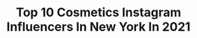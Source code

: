 ---
title: Top 10 Cosmetics Instagram Influencers In New York In 2021
description: >-
  Find top cosmetics Instagram influencers in New York in 2021. Most popular hashtags: #makeup #newyork #cosmetics #love.
platform: Instagram
hits: 84
text_top: See the top-rated Instagram accounts on inBeat.
text_bottom: Our database aggregates 84 Instagram influencers like this in New York, United States for you to connect with.
profiles:
  - username: "itscidnee"
    fullname: >-
      Cidnee G.
    bio: >-
      I turn creative ideas into inspiring visuals. 5feet 10inches cidneegray@gmail.com South Florida 🌴
    location: "United States"
    followers: 7974
    engagement: 728
    commentsToLikes: 0.118559
    id: ck6tsn9c15q990j71fmljjsnw
    verified: false
    hashtags: "#beautifulwomen, #poschemodels, #coffeevideo, #fashionweek"
  - username: "curls.aliya"
    fullname: >-
      😉
    bio: >-
      To be posted check the rules In highlights. *make sure your video quality is good 💞 Account ran by ~ @aliiyyyyya ❗️ Dᴍ ғᴏʀ promos💙
    location: "United States"
    followers: 7736
    engagement: 141
    commentsToLikes: 0.017719
    id: ck0vwkoeeu9sd0i19jgeqrhql
    verified: false
    hashtags: "#hairstyles, #trending, #cute, #edgesonfleek"
  - username: "sdmedicalarts"
    fullname: >-
      Svetlana M. Danovich MD, FACS
    bio: >-
      Double Board-Certified Cosmetic Surgeon in New York Founder of SD Medical Arts, Whole Body Organic Rejuvenation Center Tel: 917.893.3603
    location: "United States"
    followers: 33442
    engagement: 346
    commentsToLikes: 0.002638
    id: ck8sxtn7uimdh0j787km4s3wo
    verified: false
    hashtags: "#staysafe, #virtualconsultation, #teleconsultation, #superfood"
  - username: "omidiraei"
    fullname: >-
      Omid Iraei
    bio: >-
      Painter / Photographer
    location: "United States"
    followers: 26495
    engagement: 787
    commentsToLikes: 0.030145
    id: ck0ty2mxhlcsn0i196pixiubc
    verified: false
    hashtags: "#victoriassecretmodels, #photographer, #canon5dmarkiv, #bazaareditorial"
  - username: "glam.sophie"
    fullname: >-
      🇱🇧صوفي ال زين🇺🇸
    bio: >-
      Tiktok- glam.sophiee Personal Insta @elzein95_ 💌 glam.fammm@yahoo.com
    location: "United States"
    followers: 56196
    engagement: 169
    commentsToLikes: 0.071283
    id: ck8wcy8bsd5tg0j78w7bswfu8
    verified: false
    hashtags: "#glowing, #california, #cold, #darkhair"
  - username: "makeupmelanin"
    fullname: >-
      MAKEUP MELANIN
    bio: >-
      Beauty blog Bolstering makeup looks for WOC PR/Collabs/Promos ⤵️ 💌 makeupmelanin1@gmail.com Follow @hairstylemelanin #makeupmelanin
    location: "United States"
    followers: 117906
    engagement: 307
    commentsToLikes: 0.018043
    id: ck6u0steihk2y0j71yuxgag83
    verified: false
    hashtags: "#makeuprevolutionusa, #darkskin, #beatface, #melaninbeautiesunite"
  - username: "nailed_by_becky"
    fullname: >-
      BECKY WITH THE GOOD NAILS™️
    bio: >-
      📍Austin, TX 💃🏼Celebrity Nail Artist💅🏻 💓Nail Mentor 🇺🇸 💌 Not taking any new clients at the moment 📩
    location: "United States"
    followers: 35471
    engagement: 112
    commentsToLikes: 0.040427
    id: ck6tk5n3o41r70j71oizdxx9j
    verified: false
    hashtags: "#beauty, #nail, #nailgirl, #nailart"
  - username: "h2ochristina"
    fullname: >-
      AZ Living, Adventure Thriving
    bio: >-
      I like to eat, too @bestfoodphoenix content creator DM or email for collabs
    location: "United States"
    followers: 8085
    engagement: 523
    commentsToLikes: 0.179932
    id: ck5zqne3uuxhp0i146cr6r06g
    verified: false
    hashtags: "#igersphx, #azfood, #philadelphia, #nj"
  - username: "my_name_is_dentist"
    fullname: >-
      Best Dental Works & Dentists
    bio: >-
      BEST DENTISTS & WORKS ENDO @olga_zemliakovavl VENEERS @dr.lukoshin CLINIC @profi_esthetic FOLLOW @dentist_4_smile & @dentalovers PHOTO @dentiphoto
    location: "United States"
    followers: 97717
    engagement: 108
    commentsToLikes: 0.024671
    id: ck0w3qi72ur0p0i1914ywjo5w
    verified: false
    hashtags: "#cosmeticdentistry, #dentista, #dentalhygienist, #implant"
  - username: "clarissalunanyc"
    fullname: >-
      CLARISSA LUNA - Celebrity MUA
    bio: >-
      Beauty Brand Product Development Consultant Crosby Carter Management 🍎NY | LA☀️ •Bookings & Brand Partnerships• Bryan@crosbycartermgmt.com
    location: "United States"
    followers: 41554
    engagement: 64
    commentsToLikes: 0.105112
    id: ck8swkw4gefjc0j78yu06a7v6
    verified: true
    hashtags: "#makeupartist, #beautybyclarissa, #lips, #newyork"
---
